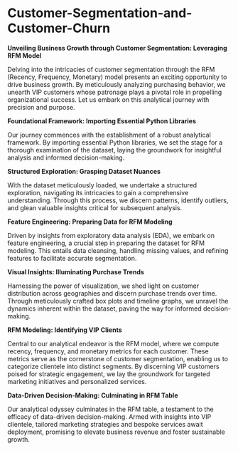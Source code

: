 # Customer-Segmentation-and-Customer-Churn

**Unveiling Business Growth through Customer Segmentation: Leveraging RFM Model**

Delving into the intricacies of customer segmentation through the RFM (Recency, Frequency, Monetary) model presents an exciting opportunity to drive business growth. By meticulously analyzing purchasing behavior, we unearth VIP customers whose patronage plays a pivotal role in propelling organizational success. Let us embark on this analytical journey with precision and purpose.

**Foundational Framework: Importing Essential Python Libraries**

Our journey commences with the establishment of a robust analytical framework. By importing essential Python libraries, we set the stage for a thorough examination of the dataset, laying the groundwork for insightful analysis and informed decision-making.

**Structured Exploration: Grasping Dataset Nuances**

With the dataset meticulously loaded, we undertake a structured exploration, navigating its intricacies to gain a comprehensive understanding. Through this process, we discern patterns, identify outliers, and glean valuable insights critical for subsequent analysis.

**Feature Engineering: Preparing Data for RFM Modeling**

Driven by insights from exploratory data analysis (EDA), we embark on feature engineering, a crucial step in preparing the dataset for RFM modeling. This entails data cleansing, handling missing values, and refining features to facilitate accurate segmentation.

**Visual Insights: Illuminating Purchase Trends**

Harnessing the power of visualization, we shed light on customer distribution across geographies and discern purchase trends over time. Through meticulously crafted box plots and timeline graphs, we unravel the dynamics inherent within the dataset, paving the way for informed decision-making.

**RFM Modeling: Identifying VIP Clients**

Central to our analytical endeavor is the RFM model, where we compute recency, frequency, and monetary metrics for each customer. These metrics serve as the cornerstone of customer segmentation, enabling us to categorize clientele into distinct segments. By discerning VIP customers poised for strategic engagement, we lay the groundwork for targeted marketing initiatives and personalized services.

**Data-Driven Decision-Making: Culminating in RFM Table**

Our analytical odyssey culminates in the RFM table, a testament to the efficacy of data-driven decision-making. Armed with insights into VIP clientele, tailored marketing strategies and bespoke services await deployment, promising to elevate business revenue and foster sustainable growth.
